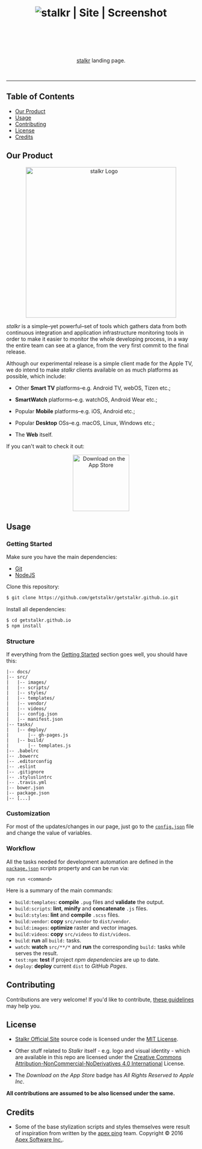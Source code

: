 <h1 align="center">
	<img src="docs/images/screenshot-site.png" alt="stalkr | Site | Screenshot">
	<br>
	<br>
</h1>

<br>
<br>

<p align="center">
 <a href="http://getstal.kr">stalkr</a> landing page.
</p>

<br>

---

## Table of Contents

- [Our Product](#our-product)
- [Usage](#usage)
- [Contributing](#contributing)
- [License](#license)
- [Credits](#credits)

## Our Product

<p align="center">
	<img src="docs/images/screenshot-app.png" alt="stalkr Logo" width="400px">
</p>

*stalkr* is a simple–yet powerful–set of tools which gathers data from both continuous integration and application infrastructure monitoring tools in order to make it easier to monitor the whole developing process, in a way the entire team can see at a glance, from the very first commit to the final release.

Although our experimental release is a simple client made for the Apple TV, we do intend to make *stalkr* clients available on as much platforms as possible, which include:

- Other **Smart TV** platforms–e.g. Android TV, webOS, Tizen etc.;

- **SmartWatch** platforms–e.g. watchOS, Android Wear etc.;

- Popular **Mobile** platforms–e.g. iOS, Android etc.;

- Popular **Desktop** OSs–e.g. macOS, Linux, Windows etc.;

- The **Web** itself.

If you can't wait to check it out:

<p align="center">
  <a href="https://itunes.apple.com/br/app/stalkr-dashboard/id1214212674">
    <img alt="Download on the App Store" src="docs/images/badge.png" width="150px">
  </a>
</p>

## Usage

### Getting Started

Make sure you have the main dependencies:

- [Git](http://git-scm.com/downloads)
- [NodeJS](http://nodejs.org/)

Clone this repository:

```sh
$ git clone https://github.com/getstalkr/getstalkr.github.io.git
```

Install all dependencies:

```sh
$ cd getstalkr.github.io
$ npm install
```

### Structure

If everything from the [Getting Started](#getting-started) section goes well, you should have this:

```
|-- docs/
|-- src/
|   |-- images/
|   |-- scripts/
|   |-- styles/
|   |-- templates/
|   |-- vendor/
|   |-- videos/
|   |-- config.json
|   |-- manifest.json
|-- tasks/
|   |-- deploy/
|       |-- gh-pages.js
|   |-- build/
|       |-- templates.js
|-- .babelrc
|-- .bowerrc
|-- .editorconfig
|-- .eslint
|-- .gitignore
|-- .styluslintrc
|-- .travis.yml
|-- bower.json
|-- package.json
|-- [...]
```

### Customization

For most of the updates/changes in our page, just go to the
[`config.json`](/src/config.json) file and change the value of variables.

### Workflow

All the tasks needed for development automation are defined in the
[`package.json`](package.json) *scripts* property and can be run via:

`npm run <command>`

Here is a summary of the main commands:

- `build:templates`: **compile** `.pug` files and **validate** the output.
- `build:scripts`: **lint**, **minify** and **concatenate** `.js` files.
- `build:styles`: **lint** and **compile** `.scss` files.
- `build:vendor`: **copy** `src/vendor` to `dist/vendor`.
- `build:images`: **optimize** raster and vector images.
- `build:videos`: **copy** `src/videos` to `dist/videos`.
- `build`: **run** all `build:` tasks.
- `watch`: **watch** `src/**/*` and **run** the corresponding `build:` tasks while serves the result.
- `test:npm`: **test** if project *npm dependencies* are up to date.
- `deploy`: **deploy** current `dist` to *GitHub Pages*.

## Contributing

Contributions are very welcome! If you'd like to contribute,
[these guidelines](.github/contributing.md) may help you.

## License

- [Stalkr Official Site](https://github.com/getstalkr/getstalkr.github.io) 
source code is licensed under the [MIT License]().

- Other stuff related to *Stalkr* itself - e.g. logo and visual identity -
which are available in this repo are licensed under the [Creative Commons  Attribution-NonCommercial-NoDerivatives 4.0 International](http://creativecommons.org/licenses/by-nc-nd/4.0/) License.

- The *Download on the App Store* badge has *All Rights Reserved to Apple Inc*.

**All contributions are assumed to be also licensed under the same.**

## Credits

- Some of the base stylization scripts and styles themselves were result of inspiration from
written by the [apex ping](apex.sh/ping/) team. Copyright © 2016 [Apex Software Inc.](https://apex.sh/ping).
